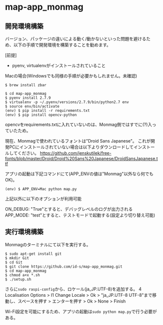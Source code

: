 # map-app_monmag

## 開発環境構築

バージョン、パッケージの違いによる動く/動かないといった問題を避けるため、以下の手順で開発環境を構築することを勧めます。

[前提]
* pyenv, virtualenvがインストールされていること

Macの場合(Windowsでも同様の手順が必要かもしれません。未確認)

```
$ brew install zbar
```

```
$ cd map-app_monmag
$ pyenv install 2.7.9
$ virtualenv -p ~/.pyenv/versions/2.7.9/bin/python2.7 env
$ source env/bin/activate
(env) $ pip install -r requirements.txt
(env) $ pip install opencv-python
```

opencvをrequirements.txtに入れていないのは、Monmag側ではすでに(?)入っていたため。

現在、Monmagで使われているフォントは"Droid Sans Japanese"。
これが開発PCにインストールされていない場合は以下よりダウンロードしてインストールしてください。
https://github.com/jenskutilek/free-fonts/blob/master/Droid/Droid%20Sans%20Japanese/DroidSansJapanese.ttf

アプリの起動は下記コマンドにて(APP_ENVの値は"Monmag"以外なら何でもOK)。

```
(env) $ APP_ENV=Mac python map.py
```

上記以外に以下のオプションが利用可能

ON_DEBUG: "True"とすると、デバッグレベルのログが出力される
APP_MODE: "test"とすると、テストモードで起動する(設定より切り替え可能)


## 実行環境構築

Monmagのターミナルにて以下を実行する。

```
$ sudo apt-get install git
$ mkdir Git
$ cd Git
$ git clone https://github.com/id-s/map-app_monmag.git
$ cd map-app_monmag
$ chmod a+x *.sh
$ ./setup.sh
```

さらに`sudo raspi-config`から、ロケール(ja_JP.UTF-8)を追加する。
4 Localisation Options > I1 Change Locale > Ok > "ja_JP.UTF-8 UTF-8"まで移動し、スペースを押す > エンターを押す > Ok > None > Finish

Wi-Fi設定を可能にするため、アプリの起動は`sudo python map.py`で行う必要がある。
